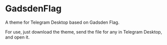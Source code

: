 # GadsdenFlag
A theme for Telegram Desktop based on Gadsden Flag.

For use, just download the theme, send the file for any in Telegram Desktop, and open it.
